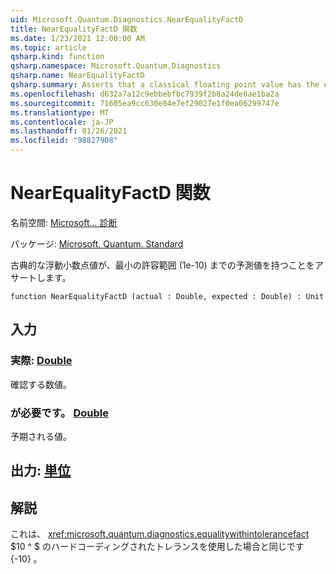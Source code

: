 ```yaml
---
uid: Microsoft.Quantum.Diagnostics.NearEqualityFactD
title: NearEqualityFactD 関数
ms.date: 1/23/2021 12:00:00 AM
ms.topic: article
qsharp.kind: function
qsharp.namespace: Microsoft.Quantum.Diagnostics
qsharp.name: NearEqualityFactD
qsharp.summary: Asserts that a classical floating point value has the expected value up to a small tolerance of 1e-10.
ms.openlocfilehash: d632a7a12c9ebbebfbc7939f2b8a24de8ae1ba2a
ms.sourcegitcommit: 71605ea9cc630e84e7ef29027e1f0ea06299747e
ms.translationtype: MT
ms.contentlocale: ja-JP
ms.lasthandoff: 01/26/2021
ms.locfileid: "98827908"
---
```

# <a name="nearequalityfactd-function"></a>NearEqualityFactD 関数

名前空間: [Microsoft... 診断](xref:Microsoft.Quantum.Diagnostics)

パッケージ: [Microsoft. Quantum. Standard](https://nuget.org/packages/Microsoft.Quantum.Standard)


古典的な浮動小数点値が、最小の許容範囲 (1e-10) までの予測値を持つことをアサートします。

```qsharp
function NearEqualityFactD (actual : Double, expected : Double) : Unit
```


## <a name="input"></a>入力

### <a name="actual--double"></a>実際: [Double](xref:microsoft.quantum.lang-ref.double)

確認する数値。


### <a name="expected--double"></a>が必要です。 [Double](xref:microsoft.quantum.lang-ref.double)

予期される値。



## <a name="output--unit"></a>出力: [単位](xref:microsoft.quantum.lang-ref.unit)



## <a name="remarks"></a>解説

これは、 <xref:microsoft.quantum.diagnostics.equalitywithintolerancefact> $10 ^ $ のハードコーディングされたトレランスを使用した場合と同じです {-10} 。
